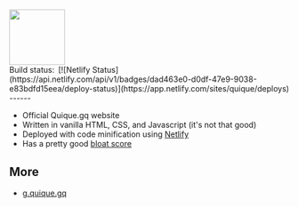 <h1 id="top"></h1>
<a href="https://quique.gq"><img height="100" src="https://quique.gq/assets/logo.svg"></a><br>
Build status:&ensp;[![Netlify Status](https://api.netlify.com/api/v1/badges/dad463e0-d0df-47e9-9038-e83bdfd15eea/deploy-status)](https://app.netlify.com/sites/quique/deploys)
------
<ul>
  <li>Official Quique.gq website</li>
  <li>Written in vanilla HTML, CSS, and Javascript (it's not that good)</li>
  <li>Deployed with code minification using <a href="https://netlify.com">Netlify</a></li>
  <li>Has a pretty good <a target="_blank" href="https://www.webbloatscore.com/?url=quique.gq">bloat score</a></li>
</ul>
<h2>More</h2>
<ul>
  <li><a href="https://github.com/quique-gq/g">g.quique.gq</a></li>
</ul>
